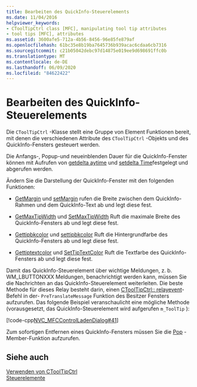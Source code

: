 ```yaml
---
title: Bearbeiten des QuickInfo-Steuerelements
ms.date: 11/04/2016
helpviewer_keywords:
- CToolTipCtrl class [MFC], manipulating tool tip attributes
- tool tips [MFC], attributes
ms.assetid: 3600afe5-712a-4b56-8456-96e85fe879af
ms.openlocfilehash: 61bc35e8b19ba7645736b939acac6cdaa6cb7316
ms.sourcegitcommit: c21b05042debc97d14875e019ee9d698691ffc0b
ms.translationtype: MT
ms.contentlocale: de-DE
ms.lasthandoff: 06/09/2020
ms.locfileid: "84622422"
---
```

# <a name="manipulating-the-tool-tip-control"></a>Bearbeiten des QuickInfo-Steuerelements

Die `CToolTipCtrl` -Klasse stellt eine Gruppe von Element Funktionen bereit, mit denen die verschiedenen Attribute des `CToolTipCtrl` -Objekts und des QuickInfo-Fensters gesteuert werden.

Die Anfangs-, Popup-und neueinblenden Dauer für die QuickInfo-Fenster können mit Aufrufen von [getdelta aytime](reference/ctooltipctrl-class.md#getdelaytime) und [setdelta Time](reference/ctooltipctrl-class.md#setdelaytime)festgelegt und abgerufen werden.

Ändern Sie die Darstellung der QuickInfo-Fenster mit den folgenden Funktionen:

- [GetMargin](reference/ctooltipctrl-class.md#getmargin) und [setMargin](reference/ctooltipctrl-class.md#setmargin) rufen die Breite zwischen dem QuickInfo-Rahmen und dem QuickInfo-Text ab und legt diese fest.

- [GetMaxTipWidth](reference/ctooltipctrl-class.md#getmaxtipwidth) und [SetMaxTipWidth](reference/ctooltipctrl-class.md#setmaxtipwidth) Ruft die maximale Breite des QuickInfo-Fensters ab und legt diese fest.

- [Gettipbkcolor](reference/ctooltipctrl-class.md#gettipbkcolor) und [settipbkcolor](reference/ctooltipctrl-class.md#settipbkcolor) Ruft die Hintergrundfarbe des QuickInfo-Fensters ab und legt diese fest.

- [Gettiptextcolor](reference/ctooltipctrl-class.md#gettiptextcolor) und [SetTipTextColor](reference/ctooltipctrl-class.md#settiptextcolor) Ruft die Textfarbe des QuickInfo-Fensters ab und legt diese fest.

Damit das QuickInfo-Steuerelement über wichtige Meldungen, z. b. WM_LBUTTONXXX Meldungen, benachrichtigt werden kann, müssen Sie die Nachrichten an das QuickInfo-Steuerelement weiterleiten. Die beste Methode für dieses Relay besteht darin, einen [CToolTipCtrl:: relayevent](reference/ctooltipctrl-class.md#relayevent)-Befehl in der- `PreTranslateMessage` Funktion des Besitzer Fensters aufzurufen. Das folgende Beispiel veranschaulicht eine mögliche Methode (vorausgesetzt, das QuickInfo-Steuerelement wird aufgerufen `m_ToolTip` ):

[!code-cpp[NVC_MFCControlLadenDialog#41](codesnippet/cpp/manipulating-the-tool-tip-control_1.cpp)]

Zum sofortigen Entfernen eines QuickInfo-Fensters müssen Sie die [Pop](reference/ctooltipctrl-class.md#pop) -Member-Funktion aufzurufen.

## <a name="see-also"></a>Siehe auch

[Verwenden von CToolTipCtrl](using-ctooltipctrl.md)<br/>
[Steuerelemente](controls-mfc.md)

